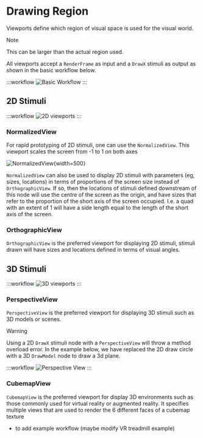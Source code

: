 # Drawing Region

Viewports define which region of visual space is used for the visual world. 

> [!NOTE] 
> This can be larger than the actual region used.

All viewports accept a `RenderFrame` as input and a `DrawX` stimuli as output as shown in the basic workflow below.

:::workflow
![Basic Workflow](../workflows/overview-draw-circle.bonsai)
:::

## 2D Stimuli

:::workflow
![2D viewports](../workflows/drawing-region-2d-views.bonsai)
:::

### NormalizedView
For rapid prototyping of 2D stimuli, one can use the `NormalizedView`. This viewport scales the screen from -1 to 1 on both axes

![NormalizedView](~/images/DisplayLogic/NormalizedViewport.png){width=500} 

`NormalizedView` can also be used to display 2D stimuli with parameters (eg, sizes, locations) in terms of proportions of the screen size instead of `OrthographicView`.
If so, then the locations of stimuli defined downstream of this node will use the centre of the screen as the origin, and have sizes that refer to the proportion of the short axis of the screen occupied.
I.e. a quad with an extent of 1 will have a side length equal to the length of the short axis of the screen.

### OrthographicView
`OrthographicView` is the preferred viewport for displaying 2D stimuli, stimuli drawn will have sizes and locations defined in terms of visual angles.

## 3D Stimuli

:::workflow
![3D viewports](../workflows/drawing-region-3d-views.bonsai)
:::

### PerspectiveView

`PerspectiveView` is the preferred viewport for displaying 3D stimuli such as 3D models or scenes.

> [!Warning] 
> Using a 2D `DrawX` stimuli node with a `PerspectiveView` will throw a method overload error. In the example below, we have replaced the 2D draw circle with a 3D `DrawModel` node to draw a 3d plane.

:::workflow
![Perspective View](../workflows/drawing-region-perspective-view.bonsai)
:::


### CubemapView
`CubemapView` is the preferred viewport for display 3D environments such as those commonly used for virtual reality or augmented reality.
It specifies multiple views that are used to render the 6 different faces of a cubemap texture

- to add example workflow (maybe modify VR treadmill example)